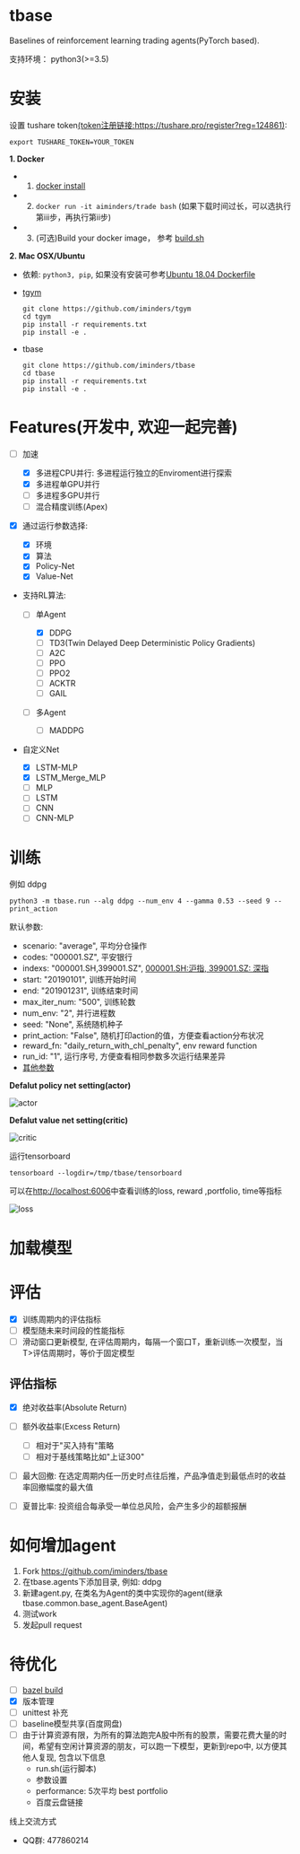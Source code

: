 # tbase

Baselines of reinforcement learning trading agents(PyTorch based).

支持环境： python3(>=3.5)

# 安装

设置 tushare token[(token注册链接:https://tushare.pro/register?reg=124861)](https://tushare.pro/register?reg=124861):

```
export TUSHARE_TOKEN=YOUR_TOKEN
```

**1\. Docker**

- 1. [docker install](https://docs.docker.com/install/)
- 2. `docker run -it aiminders/trade bash` (如果下载时间过长，可以选执行第iii步，再执行第ii步)
- 3. (可选)Build your docker image， 参考 [build.sh](build.sh)

**2\. Mac OSX/Ubuntu**

- 依赖: `python3, pip`, 如果没有安装可参考[Ubuntu 18.04 Dockerfile](Dockerfile)
- [tgym](https://github.com/iminders/tgym)
  ```
  git clone https://github.com/iminders/tgym
  cd tgym
  pip install -r requirements.txt
  pip install -e .
  ```
- tbase

  ```
  git clone https://github.com/iminders/tbase
  cd tbase
  pip install -r requirements.txt
  pip install -e .
  ```

# Features(开发中, 欢迎一起完善)

- [ ] 加速

  - [x] 多进程CPU并行: 多进程运行独立的Enviroment进行探索
  - [x] 多进程单GPU并行
  - [ ] 多进程多GPU并行
  - [ ] 混合精度训练(Apex)

- [x] 通过运行参数选择:

  - [x] 环境
  - [x] 算法
  - [x] Policy-Net
  - [x] Value-Net

- 支持RL算法:

  - [ ] 单Agent

    - [x] DDPG
    - [ ] TD3(Twin Delayed Deep Deterministic Policy Gradients)
    - [ ] A2C
    - [ ] PPO
    - [ ] PPO2
    - [ ] ACKTR
    - [ ] GAIL

  - [ ] 多Agent

    - [ ] MADDPG

- 自定义Net

  - [x] LSTM-MLP
  - [x] LSTM_Merge_MLP
  - [ ] MLP
  - [ ] LSTM
  - [ ] CNN
  - [ ] CNN-MLP

# 训练

例如 ddpg

```
python3 -m tbase.run --alg ddpg --num_env 4 --gamma 0.53 --seed 9 --print_action
```

默认参数:
- scenario: "average", 平均分仓操作
- codes: "000001.SZ", 平安银行
- indexs: "000001.SH,399001.SZ", [000001.SH:沪指, 399001.SZ: 深指](https://tushare.pro/document/2?doc_id=94)
- start: "20190101", 训练开始时间
- end: "201901231", 训练结束时间
- max_iter_num: "500", 训练轮数
- num_env: "2", 并行进程数
- seed: "None", 系统随机种子
- print_action: "False", 随机打印action的值，方便查看action分布状况
- reward_fn: "daily_return_with_chl_penalty", env reward function
- run_id: "1", 运行序号, 方便查看相同参数多次运行结果差异
- [其他参数](tbase/common/cmd_util.py)

**Defalut policy net setting(actor)**

![actor](tbase/agents/ddpg/images/policy.png)

**Defalut value net setting(critic)**

![critic](tbase/agents/ddpg/images/value.png)

运行tensorboard

`tensorboard --logdir=/tmp/tbase/tensorboard`

可以在[http://localhost:6006](http://localhost:6006/)中查看训练的loss, reward ,portfolio, time等指标

![loss](images/default_param.png)

# 加载模型

# 评估

- [x] 训练周期内的评估指标
- [ ] 模型随未来时间段的性能指标
- [ ] 滑动窗口更新模型, 在评估周期内，每隔一个窗口T，重新训练一次模型，当T>评估周期时，等价于固定模型

## 评估指标

- [x] 绝对收益率(Absolute Return)
- [ ] 额外收益率(Excess Return)

  - [ ] 相对于"买入持有"策略
  - [ ] 相对于基线策略比如"上证300"

- [ ] 最大回撤: 在选定周期内任一历史时点往后推，产品净值走到最低点时的收益率回撤幅度的最大值

- [ ] 夏普比率: 投资组合每承受一单位总风险，会产生多少的超额报酬

# 如何增加agent
1. Fork  https://github.com/iminders/tbase
2. 在tbase.agents下添加目录, 例如: ddpg
3. 新建agent.py, 在类名为Agent的类中实现你的agent(继承tbase.common.base_agent.BaseAgent)
4. 测试work
5. 发起pull request

# 待优化

- [ ] [bazel build](https://bazel.build/)
- [x] 版本管理
- [ ] unittest 补充
- [ ] baseline模型共享(百度网盘)
- [ ] 由于计算资源有限，为所有的算法跑完A股中所有的股票，需要花费大量的时间，希望有空闲计算资源的朋友，可以跑一下模型，更新到repo中, 以方便其他人复现, 包含以下信息
  - run.sh(运行脚本)
  - 参数设置
  - performance: 5次平均 best portfolio
  - 百度云盘链接

线上交流方式

- QQ群: 477860214
